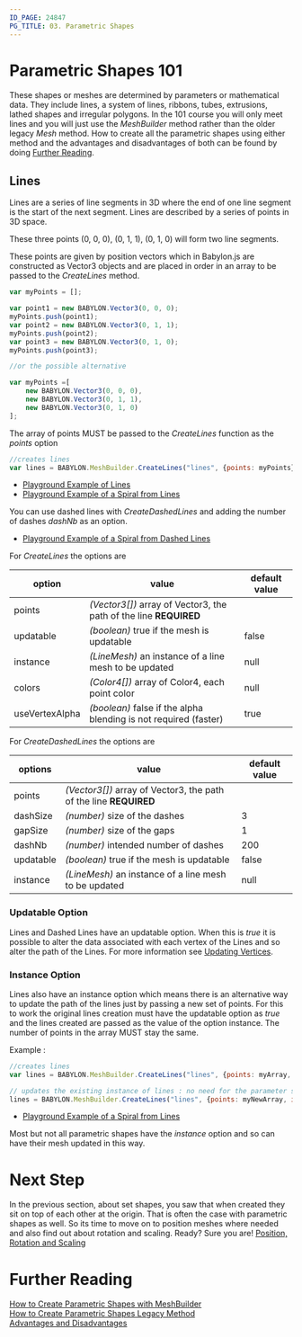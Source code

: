 ```yaml
---
ID_PAGE: 24847
PG_TITLE: 03. Parametric Shapes
---
```


# Parametric Shapes 101

These shapes or meshes are determined by parameters or mathematical data. They include lines, a system of lines, ribbons, tubes, extrusions, lathed shapes and irregular polygons. In the 101 course you will only meet lines and you will just use the _MeshBuilder_ method rather than the older legacy _Mesh_ method. How to create all the parametric shapes using either method and the advantages and disadvantages of both can be found by doing [Further Reading](#further_reading). 

## Lines

Lines are a series of line segments in 3D where the end of one line segment is the start of the next segment. Lines are described by a series of points in 3D space.

These three points (0, 0, 0), (0, 1, 1), (0, 1, 0) will form two line segments.

These points are given by position vectors which in Babylon.js are constructed as Vector3 objects and are placed in order in an array to be passed to the _CreateLines_ method.

```javascript
var myPoints = [];

var point1 = new BABYLON.Vector3(0, 0, 0);
myPoints.push(point1);
var point2 = new BABYLON.Vector3(0, 1, 1);
myPoints.push(point2);
var point3 = new BABYLON.Vector3(0, 1, 0);
myPoints.push(point3);

//or the possible alternative

var myPoints =[
    new BABYLON.Vector3(0, 0, 0),
    new BABYLON.Vector3(0, 1, 1),
    new BABYLON.Vector3(0, 1, 0)
];

```

The array of points MUST be passed to the _CreateLines_ function as the _points_ option

```javascript
//creates lines
var lines = BABYLON.MeshBuilder.CreateLines("lines", {points: myPoints}, scene);
```
* [Playground Example of Lines](https://www.babylonjs-playground.com/#165IV6#60)
* [Playground Example of a Spiral from Lines](https://www.babylonjs-playground.com/#165IV6#61)

You can use dashed lines with _CreateDashedLines_ and adding the number of dashes _dashNb_ as an option.

* [Playground Example of a Spiral from Dashed Lines](https://www.babylonjs-playground.com/#165IV6#62)


For _CreateLines_ the options are

option|value|default value
--------|-----|-------------
points|_(Vector3[])_  array of Vector3, the path of the line **REQUIRED** |
updatable|_(boolean)_ true if the mesh is updatable|false
instance|_(LineMesh)_ an instance of a line mesh to be updated|null
colors|_(Color4[])_ array of Color4, each point color|null
useVertexAlpha|_(boolean)_ false if the alpha blending is not required (faster)|true

For _CreateDashedLines_ the options are

options|value|default value
--------|-----|-------------
points|_(Vector3[])_  array of Vector3, the path of the line **REQUIRED** |
dashSize|_(number)_  size of the dashes|3
gapSize|_(number)_  size of the gaps|1
dashNb|_(number)_  intended number of dashes|200
updatable|_(boolean)_ true if the mesh is updatable|false
instance|_(LineMesh)_ an instance of a line mesh to be updated|null


### Updatable Option

Lines and Dashed Lines have an updatable option. When this is _true_ it is possible to alter the data associated with each vertex of the Lines and so alter the path of the Lines. For more information see [Updating Vertices](/How_To/Updating_Vertices.html).

### Instance Option

Lines also have an instance option which means there is an alternative way to update the path of the lines just by passing a new set of points. For this to work the original lines creation must have the updatable option as _true_ and the lines created are passed as the value of the option instance. The number of points in the array MUST stay the same. 

Example :
```javascript
//creates lines
var lines = BABYLON.MeshBuilder.CreateLines("lines", {points: myArray, updatable: true}, scene);

// updates the existing instance of lines : no need for the parameter scene here
lines = BABYLON.MeshBuilder.CreateLines("lines", {points: myNewArray, instance: lines});
```
* [Playground Example of a Spiral from Lines](https://www.babylonjs-playground.com/#165IV6#63)

Most but not all parametric shapes have the _instance_ option and so can have their mesh updated in this way.


# Next Step

In the previous section, about set shapes, you saw that when created they sit on top of each other at the origin. That is often the case with parametric shapes as well. So its time to move on to position meshes where needed and also find out about rotation and scaling. Ready? Sure you are! [Position, Rotation and Scaling](/babylon101/Position)

# Further Reading

[How to Create Parametric Shapes with MeshBuilder](/How_To/Parametric_Shapes)  
[How to Create Parametric Shapes Legacy Method](/How_To/Legacy_Param)  
[Advantages and Disadvantages](/features/Shapes#ways-of-creating-a-predefined-mesh)




